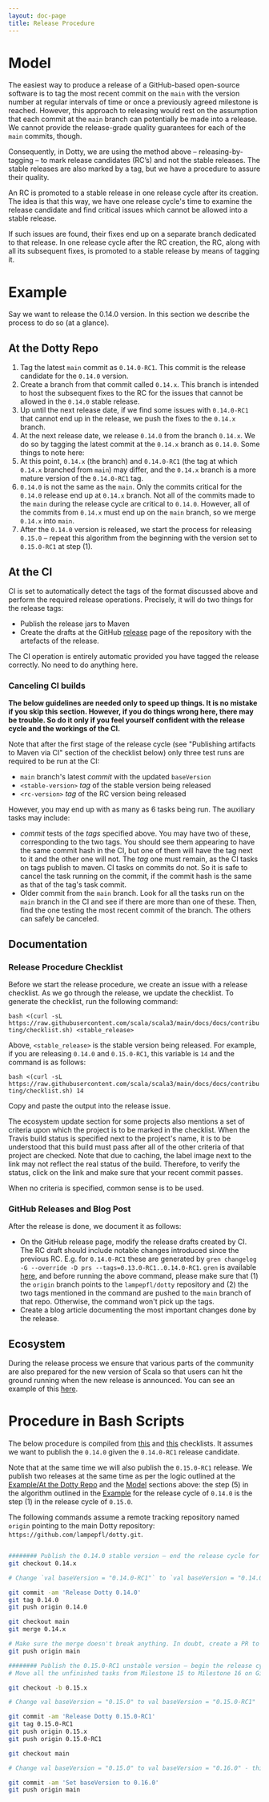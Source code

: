 ```yaml
---
layout: doc-page
title: Release Procedure
---
```


# Model
The easiest way to produce a release of a GitHub-based open-source software is to tag the most recent commit on the `main` with the version number at regular intervals of time or once a previously agreed milestone is reached. However, this approach to releasing would rest on the assumption that each commit at the `main` branch can potentially be made into a release. We cannot provide the release-grade quality guarantees for each of the `main` commits, though.

Consequently, in Dotty, we are using the method above – releasing-by-tagging – to mark release candidates (RC’s) and not the stable releases. The stable releases are also marked by a tag, but we have a procedure to assure their quality.

An RC is promoted to a stable release in one release cycle after its creation. The idea is that this way, we have one release cycle's time to examine the release candidate and find critical issues which cannot be allowed into a stable release.

If such issues are found, their fixes end up on a separate branch dedicated to that release. In one release cycle after the RC creation, the RC, along with all its subsequent fixes, is promoted to a stable release by means of tagging it.

# Example
Say we want to release the 0.14.0 version. In this section we describe the process to do so (at a glance).

## At the Dotty Repo
1. Tag the latest `main` commit as `0.14.0-RC1`. This commit is the release candidate for the `0.14.0` version.
2. Create a branch from that commit called `0.14.x`. This branch is intended to host the subsequent fixes to the RC for the issues that cannot be allowed in the `0.14.0` stable release.
3. Up until the next release date, if we find some issues with `0.14.0-RC1` that cannot end up in the release, we push the fixes to the `0.14.x` branch.
4. At the next release date, we release `0.14.0` from the branch `0.14.x`. We do so by tagging the latest commit at the `0.14.x` branch as `0.14.0`. Some things to note here:
  1. At this point, `0.14.x` (the branch) and `0.14.0-RC1` (the tag at which `0.14.x` branched from `main`) may differ, and the `0.14.x` branch is a more mature version of the `0.14.0-RC1` tag.
  2. `0.14.0` is not the same as the `main`. Only the commits critical for the `0.14.0` release end up at `0.14.x` branch. Not all of the commits made to the `main` during the release cycle are critical to `0.14.0`. However, all of the commits from `0.14.x` must end up on the `main` branch, so we merge `0.14.x` into `main`.
5. After the `0.14.0` version is released, we start the process for releasing `0.15.0` – repeat this algorithm from the beginning with the version set to `0.15.0-RC1` at step (1).

## At the CI
CI is set to automatically detect the tags of the format discussed above and perform the required release operations. Precisely, it will do two things for the release tags:

- Publish the release jars to Maven
- Create the drafts at the GitHub [release](https://github.com/scala/scala3/releases) page of the repository with the artefacts of the release.

The CI operation is entirely automatic provided you have tagged the release correctly. No need to do anything here.

### Canceling CI builds
**The below guidelines are needed only to speed up things. It is no mistake if you skip this section. However, if you do things wrong here, there may be trouble. So do it only if you feel yourself confident with the release cycle and the workings of the CI.**

Note that after the first stage of the release cycle (see "Publishing artifacts to Maven via CI" section of the checklist below) only three test runs are required to be run at the CI:

- `main` branch's latest *commit* with the updated `baseVersion`
- `<stable-version>` *tag* of the stable version being released
- `<rc-version>` *tag* of the RC version being released

However, you may end up with as many as 6 tasks being run. The auxiliary tasks may include:

- *commit* tests of the *tags* specified above. You may have two of these, corresponding to the two tags. You should see them appearing to have the same commit hash in the CI, but one of them will have the tag next to it and the other one will not. The *tag* one must remain, as the CI tasks on tags publish to maven. CI tasks on commits do not. So it is safe to cancel the task running on the commit, if the commit hash is the same as that of the tag's task commit.
- Older commit from the `main` branch. Look for all the tasks run on the `main` branch in the CI and see if there are more than one of these. Then, find the one testing the most recent commit of the branch. The others can safely be canceled.

## Documentation
### Release Procedure Checklist
Before we start the release procedure, we create an issue with a release checklist. As we go through the release, we update the checklist. To generate the checklist, run the following command:

`bash <(curl -sL https://raw.githubusercontent.com/scala/scala3/main/docs/docs/contributing/checklist.sh) <stable_release>`

Above, `<stable_release>` is the stable version being released. For example, if you are releasing `0.14.0` and `0.15.0-RC1`, this variable is `14` and the command is as follows:

`bash <(curl -sL https://raw.githubusercontent.com/scala/scala3/main/docs/docs/contributing/checklist.sh) 14`

Copy and paste the output into the release issue.

The ecosystem update section for some projects also mentions a set of criteria upon which the project is to be marked in the checklist. When the Travis build status is specified next to the project's name, it is to be understood that this build must pass after all of the other criteria of that project are checked. Note that due to caching, the label image next to the link may not reflect the real status of the build. Therefore, to verify the status, click on the link and make sure that your recent commit passes.

When no criteria is specified, common sense is to be used.

### GitHub Releases and Blog Post
After the release is done, we document it as follows:

- On the GitHub release page, modify the release drafts created by CI. The RC draft should include notable changes introduced since the previous RC. E.g. for `0.14.0-RC1` these are generated by `gren changelog -G --override -D prs --tags=0.13.0-RC1..0.14.0-RC1`. `gren` is available [here](https://github.com/github-tools/github-release-notes), and before running the above command, please make sure that (1) the `origin` branch points to the `lampepfl/dotty` repository and (2) the two tags mentioned in the command are pushed to the `main` branch of that repo. Otherwise, the command won't pick up the tags.
- Create a blog article documenting the most important changes done by the release.

## Ecosystem

During the release process we ensure that various parts of the community are
also prepared for the new version of Scala so that users can hit the ground
running when the new release is announced. You can see an example of this
[here](https://github.com/scala/scala3/issues/17559).

# Procedure in Bash Scripts
The below procedure is compiled from [this](https://github.com/scala/scala3/issues/5907#issue-409313505) and [this](https://github.com/scala/scala3/issues/6235#issue-429265748) checklists. It assumes we want to publish the `0.14.0` given the `0.14.0-RC1` release candidate.

Note that at the same time we will also publish the `0.15.0-RC1` release. We publish two releases at the same time as per the logic outlined at the [Example/At the Dotty Repo](#at-the-dotty-repo) and the [Model](#model) sections above: the step (5) in the algorithm outlined in the [Example](#at-the-dotty-repo) for the release cycle of `0.14.0` is the step (1) in the release cycle of `0.15.0`.

The following commands assume a remote tracking repository named `origin` pointing to the main Dotty repository: `https://github.com/lampepfl/dotty.git`.


```bash

######## Publish the 0.14.0 stable version – end the release cycle for 0.14.0 ########
git checkout 0.14.x

# Change `val baseVersion = "0.14.0-RC1"` to `val baseVersion = "0.14.0"` in project/Build.scala

git commit -am 'Release Dotty 0.14.0'
git tag 0.14.0
git push origin 0.14.0

git checkout main
git merge 0.14.x

# Make sure the merge doesn't break anything. In doubt, create a PR to run the CL
git push origin main

######## Publish the 0.15.0-RC1 unstable version – begin the release cycle for 0.15.0 ########
# Move all the unfinished tasks from Milestone 15 to Milestone 16 on GitHub – see https://github.com/scala/scala3/milestones

git checkout -b 0.15.x

# Change val baseVersion = "0.15.0" to val baseVersion = "0.15.0-RC1"

git commit -am 'Release Dotty 0.15.0-RC1'
git tag 0.15.0-RC1
git push origin 0.15.x
git push origin 0.15.0-RC1

git checkout main

# Change val baseVersion = "0.15.0" to val baseVersion = "0.16.0" - this will be the next version after `0.15.0-RC1` is promoted to `0.15.0`.

git commit -am 'Set baseVersion to 0.16.0'
git push origin main
```
